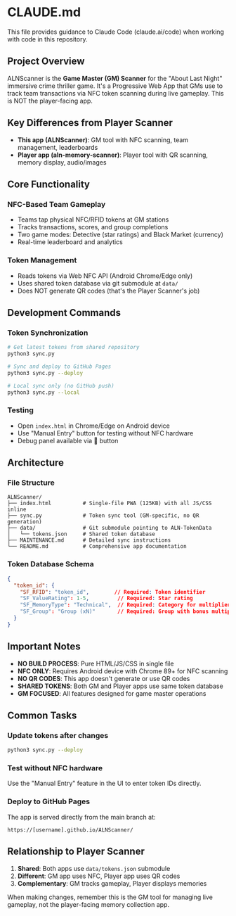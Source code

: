# CLAUDE.md

This file provides guidance to Claude Code (claude.ai/code) when working with code in this repository.

## Project Overview

ALNScanner is the **Game Master (GM) Scanner** for the "About Last Night" immersive crime thriller game. It's a Progressive Web App that GMs use to track team transactions via NFC token scanning during live gameplay. This is NOT the player-facing app.

## Key Differences from Player Scanner

- **This app (ALNScanner)**: GM tool with NFC scanning, team management, leaderboards
- **Player app (aln-memory-scanner)**: Player tool with QR scanning, memory display, audio/images

## Core Functionality

### NFC-Based Team Gameplay
- Teams tap physical NFC/RFID tokens at GM stations
- Tracks transactions, scores, and group completions
- Two game modes: Detective (star ratings) and Black Market (currency)
- Real-time leaderboard and analytics

### Token Management
- Reads tokens via Web NFC API (Android Chrome/Edge only)
- Uses shared token database via git submodule at `data/`
- Does NOT generate QR codes (that's the Player Scanner's job)

## Development Commands

### Token Synchronization
```bash
# Get latest tokens from shared repository
python3 sync.py

# Sync and deploy to GitHub Pages
python3 sync.py --deploy

# Local sync only (no GitHub push)
python3 sync.py --local
```

### Testing
- Open `index.html` in Chrome/Edge on Android device
- Use "Manual Entry" button for testing without NFC hardware
- Debug panel available via 🐛 button

## Architecture

### File Structure
```
ALNScanner/
├── index.html          # Single-file PWA (125KB) with all JS/CSS inline
├── sync.py             # Token sync tool (GM-specific, no QR generation)
├── data/               # Git submodule pointing to ALN-TokenData
│   └── tokens.json     # Shared token database
├── MAINTENANCE.md      # Detailed sync instructions
└── README.md           # Comprehensive app documentation
```

### Token Database Schema
```json
{
  "token_id": {
    "SF_RFID": "token_id",        // Required: Token identifier
    "SF_ValueRating": 1-5,         // Required: Star rating
    "SF_MemoryType": "Technical",  // Required: Category for multipliers
    "SF_Group": "Group (xN)"       // Required: Group with bonus multiplier
  }
}
```

## Important Notes

- **NO BUILD PROCESS**: Pure HTML/JS/CSS in single file
- **NFC ONLY**: Requires Android device with Chrome 89+ for NFC scanning
- **NO QR CODES**: This app doesn't generate or use QR codes
- **SHARED TOKENS**: Both GM and Player apps use same token database
- **GM FOCUSED**: All features designed for game master operations

## Common Tasks

### Update tokens after changes
```bash
python3 sync.py --deploy
```

### Test without NFC hardware
Use the "Manual Entry" feature in the UI to enter token IDs directly.

### Deploy to GitHub Pages
The app is served directly from the main branch at:
```
https://[username].github.io/ALNScanner/
```

## Relationship to Player Scanner

1. **Shared**: Both apps use `data/tokens.json` submodule
2. **Different**: GM app uses NFC, Player app uses QR codes  
3. **Complementary**: GM tracks gameplay, Player displays memories

When making changes, remember this is the GM tool for managing live gameplay, not the player-facing memory collection app.